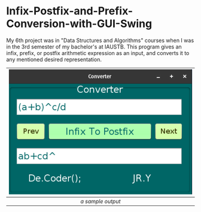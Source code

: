 # Infix-Postfix-and-Prefix-Conversion-with-GUI-Swing

My 6th project was in "Data Structures and Algorithms" courses when I was in the 3rd semester of my bachelor's at IAUSTB. This program gives an infix, prefix, or postfix arithmetic expression as an input, and converts it to any mentioned desired representation.

| <img src="out.png" alt="Pascal Triangle" width="500"/> | 
|:--:| 
| *a sample output*

